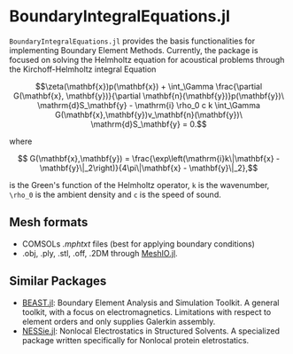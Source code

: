 # BoundaryIntegralEquations.jl

`BoundaryIntegralEquations.jl` provides the basis functionalities for implementing Boundary Element Methods. Currently, the package is focused on solving the Helmholtz equation for acoustical problems through the Kirchoff-Helmholtz integral Equation

```math
\zeta(\mathbf{x})p(\mathbf{x}) + \int_\Gamma \frac{\partial G(\mathbf{x}, \mathbf{y})}{\partial \mathbf{n}(\mathbf{y})}p(\mathbf{y})\ \mathrm{d}S_\mathbf{y} -
    \mathrm{i} \rho_0 c k \int_\Gamma G(\mathbf{x},\mathbf{y})v_\mathbf{n}(\mathbf{y})\ \mathrm{d}S_\mathbf{y} = 0.
```
where 
```math 
    G(\mathbf{x},\mathbf{y}) = \frac{\exp\left(\mathrm{i}k\|\mathbf{x} - \mathbf{y}\|_2\right)}{4\pi\|\mathbf{x} - \mathbf{y}\|_2},
``` 
is the Green's function of the Helmholtz operator, ``k`` is the wavenumber, ``\rho_0`` is the ambient density and ``c`` is the speed of sound.

## Mesh formats
* COMSOLs *.mphtxt* files (best for applying boundary conditions)
* .obj, .ply, .stl, .off, .2DM through [MeshIO.jl](https://github.com/JuliaIO/MeshIO.jl).

## Similar Packages
* [BEAST.jl](https://github.com/krcools/BEAST.jl): Boundary Element Analysis and Simulation Toolkit. A general toolkit, with a focus on electromagnetics. Limitations with respect to element orders and only supplies Galerkin assembly. 
* [NESSie.jl](https://github.com/tkemmer/NESSie.jl): Nonlocal Electrostatics in Structured Solvents. A specialized package written specifically for Nonlocal protein eletrostatics. 
